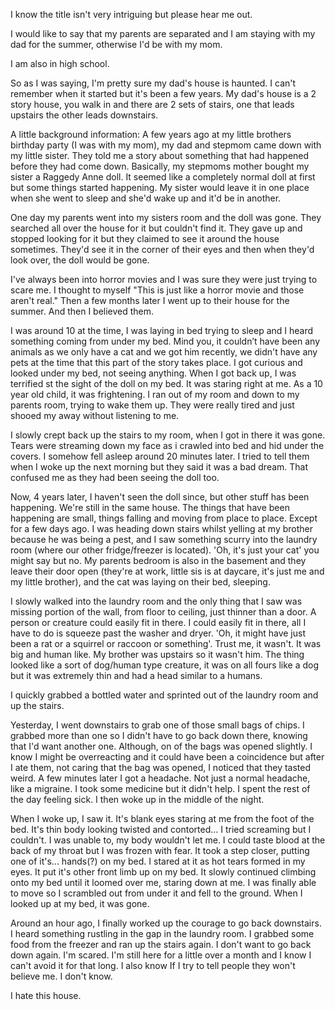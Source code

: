 I know the title isn't very intriguing but please hear me out.

I would like to say that my parents are separated and I am staying with my dad for the summer, otherwise I'd be with my mom.

I am also in high school.

So as I was saying, I'm pretty sure my dad's house is haunted. I can't remember when it started but it's been a few years. My dad's house is a 2 story house, you walk in and there are 2 sets of stairs, one that leads upstairs the other leads downstairs. 

A little background information: A few years ago at my little brothers birthday party (I was with my mom), my dad and stepmom came down with my little sister. They told me a story about something that had happened before they had come down. Basically, my stepmoms mother bought my sister a Raggedy Anne doll. It seemed like a completely normal doll at first but some things started happening. My sister would leave it in one place when she went to sleep and she'd wake up and it'd be in another.

One day my parents went into my sisters room and the doll was gone. They searched all over the house for it but couldn't find it.
They gave up and stopped looking for it but they claimed to see it around the house sometimes. They'd see it in the corner of their eyes and then when they'd look over, the doll would be gone.

I've always been into horror movies and I was sure they were just trying to scare me. I thought to myself "This is just like a horror movie and those aren't real." Then a few months later I went up to their house for the summer. And then I believed them.

I was around 10 at the time, I was laying in bed trying to sleep and I heard something coming from under my bed. Mind you, it couldn’t have been any animals as we only have a cat and we got him recently, we didn't have any pets at the time that this part of the story takes place. I got curious and looked under my bed, not seeing anything. When I got back up, I was terrified st the sight of the doll on my bed. It was staring right at me. As a 10 year old child, it was frightening. I ran out of my room and down to my parents room, trying to wake them up. They were really tired and just shooed my away without listening to me.

I slowly crept back up the stairs to my room, when I got in there it was gone. Tears were streaming down my face as i crawled into bed and hid under the covers. I somehow fell asleep around 20 minutes later. I tried to tell them when I woke up the next morning but they said it was a bad dream. That confused me as they had been seeing the doll too.

Now, 4 years later, I haven't seen the doll since, but other stuff has been happening. We're still in the same house. The things that have been happening are small, things falling and moving from place to place. Except for a few days ago. I was heading down stairs whilst yelling at my brother because he was being a pest, and I saw something scurry into the laundry room (where our other fridge/freezer is located). 'Oh, it's just your cat'  you might say but no. My parents bedroom is also in the basement and they leave their door open (they're at work, little sis is at daycare, it's just me and my little brother), and the cat was laying on their bed, sleeping.

I slowly walked into the laundry room and the only thing that I saw was missing portion of the wall, from floor to ceiling, just thinner than a door. A person or creature could easily fit in there. I could easily fit in there, all I have to do is squeeze past the washer and dryer. 'Oh, it might have just been a rat or a squirrel or raccoon or something'. Trust me, it wasn't. It was big and human like. My brother was upstairs so it wasn't him. The thing looked like a sort of dog/human type creature, it was on all fours like a dog but it was extremely thin and had a head similar to a humans.

I quickly grabbed a bottled water and sprinted out of the laundry room and up the stairs.

Yesterday, I went downstairs to grab one of those small bags of chips. I grabbed more than one so I didn't have to go back down there, knowing that I'd want another one. Although, on of the bags was opened slightly. I know I might be overreacting and it could have been a coincidence but after I ate them, not caring that the bag was opened, I noticed that they tasted weird. A few minutes later I got a headache. Not just a normal headache, like a migraine. I took some medicine but it didn't help. I spent the rest of the day feeling sick. I then woke up in the middle of the night.

When I woke up, I saw it. It's blank eyes staring at me from the foot of the bed. It's thin body looking twisted and contorted... I tried screaming but I couldn't. I was unable to, my body wouldn't let me. I could taste blood at the back of my throat but I was frozen with fear. It took a step closer, putting one of it's... hands(?) on my bed. I stared at it as hot tears formed in my eyes. It put it's other front limb up on my bed. It slowly continued climbing onto my bed until it loomed over me, staring down at me. I was finally able to move so I scrambled out from under it and fell to the ground. When I looked up at my bed, it was gone.

Around an hour ago, I finally worked up the courage to go back downstairs. I heard something rustling in the gap in the laundry room. I grabbed some food from the freezer and ran up the stairs again. I don't want to go back down again. I'm scared. I'm still here for a little over a month and I know I can't avoid it for that long. I also know If I try to tell people they won't believe me. I don't know. 

I hate this house.